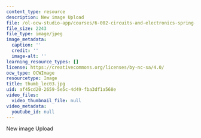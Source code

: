 ```yaml
---
content_type: resource
description: New image Upload
file: /ol-ocw-studio-app/courses/6-002-circuits-and-electronics-spring-2007/af45cd2026595e5c4d49fba3df1a568e_thumb_lec03.jpg
file_size: 2243
file_type: image/jpeg
image_metadata:
  caption: ''
  credit: ''
  image-alt: ''
learning_resource_types: []
license: https://creativecommons.org/licenses/by-nc-sa/4.0/
ocw_type: OCWImage
resourcetype: Image
title: thumb_lec03.jpg
uid: af45cd20-2659-5e5c-4d49-fba3df1a568e
video_files:
  video_thumbnail_file: null
video_metadata:
  youtube_id: null
---
```

New image Upload